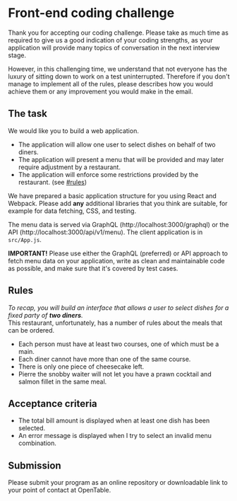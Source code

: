 # Front-end coding challenge

Thank you for accepting our coding challenge. Please take as much time as required to give us a good indication of your coding strengths, as your application will provide many topics of conversation in the next interview stage.

However, in this challenging time, we understand that not everyone has the luxury of sitting down to work on a test uninterrupted. Therefore if you don't manage to implement all of the rules, please describes how you would achieve them or any improvement you would make in the email.

## The task

We would like you to build a web application.

-   The application will allow one user to select dishes on behalf of two diners.
-   The application will present a menu that will be provided and may later require adjustment by a restaurant.
-   The application will enforce some restrictions provided by the restaurant. (see [#rules](#rules))

We have prepared a basic application structure for you using React and Webpack. Please add **any** additional libraries that you think are suitable, for example for data fetching, CSS, and testing.

The menu data is served via GraphQL (http://localhost:3000/graphql) or the API (http://localhost:3000/api/v1/menu). The client application is in `src/App.js`.

**IMPORTANT!** Please use either the GraphQL (preferred) or API approach to fetch menu data on your application, write as clean and maintainable code as possible, and make sure that it's covered by test cases.

## Rules

_To recap, you will build an interface that allows a user to select dishes for a fixed party of **two diners**._\
This restaurant, unfortunately, has a number of rules about the meals that can be ordered.

-   Each person must have at least two courses, one of which must be a main.
-   Each diner cannot have more than one of the same course.
-   There is only one piece of cheesecake left.
-   Pierre the snobby waiter will not let you have a prawn cocktail and salmon fillet in the same meal.

## Acceptance criteria

-   The total bill amount is displayed when at least one dish has been selected.
-   An error message is displayed when I try to select an invalid menu combination.

## Submission

Please submit your program as an online repository or downloadable link to your point of contact at OpenTable.
